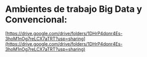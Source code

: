 # Ambientes de trabajo Big Data y Convencional:

[https://drive.google.com/drive/folders/1DHrP4donr4Es-3hoM1nOg7reLCX7aTRT?usp=sharing](https://drive.google.com/drive/folders/1DHrP4donr4Es-3hoM1nOg7reLCX7aTRT?usp=sharing)
